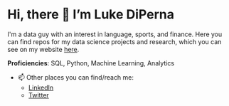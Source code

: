 # Hi, there 👋 I’m Luke DiPerna

I'm a data guy with an interest in language, sports, and finance. Here you can find repos for my data science projects and research, which you can see on my website [here](https://luke-lite.github.io/).

**Proficiencies**: SQL, Python, Machine Learning, Analytics

- 📫 Other places you can find/reach me:
  - [LinkedIn](https://www.linkedin.com/in/luke-diperna/)
  - [Twitter](https://twitter.com/@luke_lite_)

<!---
luke-lite/luke-lite is a ✨ special ✨ repository because its `README.md` (this file) appears on your GitHub profile.
You can click the Preview link to take a look at your changes.
--->
